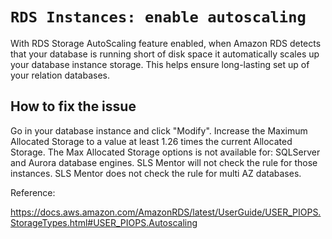 # `RDS Instances: enable autoscaling`

With RDS Storage AutoScaling feature enabled, when Amazon RDS detects that your database is running short of disk space it automatically scales up your database instance storage. This helps ensure long-lasting set up of your relation databases.

## How to fix the issue

Go in your database instance and click "Modify". Increase the Maximum Allocated Storage to a value at least 1.26 times the current Allocated Storage.
The Max Allocated Storage options is not available for: SQLServer and Aurora database engines. SLS Mentor will not check the rule for those instances.
SLS Mentor does not check the rule for multi AZ databases.

Reference:

https://docs.aws.amazon.com/AmazonRDS/latest/UserGuide/USER_PIOPS.StorageTypes.html#USER_PIOPS.Autoscaling
